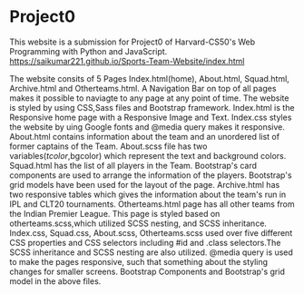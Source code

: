 # Project0

This website is a submission for Project0 of Harvard-CS50's Web Programming with Python and JavaScript.
https://saikumar221.github.io/Sports-Team-Website/index.html

The website consits of 5 Pages Index.html(home), About.html, Squad.html, Archive.html and Otherteams.html.
A Navigation Bar on top of all pages makes it possible to naviagte to any page at any point of time.
The website is styled by using CSS,Sass files and Bootstrap framework.
Index.html is the Responsive home page with a Responsive Image and Text. Index.css styles the website by uing Google fonts and @media query makes it responsive.
About.html contains information about the team and an unordered list of former captains of the Team. About.scss file has two variables($tcolor,$bgcolor) which represent the text and background colors.
Squad.html has the list of all players in the Team. Bootstrap's card components are used to arrange the information of the players. Bootstrap's grid models have been used for the layout of the page.
Archive.html has two responsive tables which gives the information about the team's run in IPL and CLT20 tournaments.
Otherteams.html page has all other teams from the Indian Premier League. This page is styled based on otherteams.scss,which utilized SCSS nesting, and SCSS inheritance. 
Index.css, Squad.css, About.scss, Otherteams.scss used over five different CSS properties and CSS selectors including #id and .class selectors.The SCSS inheritance and SCSS nesting are also utilized.
@media query is used to make the pages responsive, such that something about the styling changes for smaller screens.
Bootstrap Components and Bootstrap's grid model in the above files.

